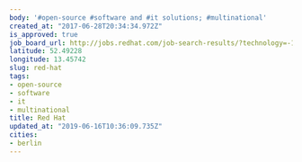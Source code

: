 ```yaml
---
body: '#open-source #software and #it solutions; #multinational'
created_at: "2017-06-28T20:34:34.972Z"
is_approved: true
job_board_url: http://jobs.redhat.com/job-search-results/?technology=-1&marketing=-1&sales=-1&corporate=-1&country=56&city=465004&remote=-1&keywords=Keywords
latitude: 52.49228
longitude: 13.45742
slug: red-hat
tags:
- open-source
- software
- it
- multinational
title: Red Hat
updated_at: "2019-06-16T10:36:09.735Z"
cities:
- berlin
---
```

